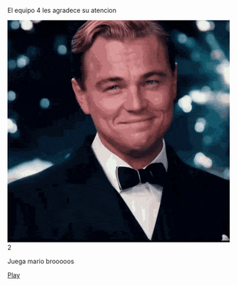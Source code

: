 El equipo 4 les agradece su atencion





<img src="di caprio.gif" alt="">2



Juega mario brooooos


<a href= "mario.html">Play</a>







